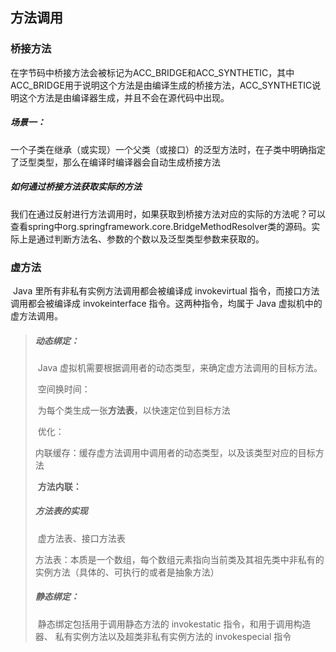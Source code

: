 ## 方法调用



### 桥接方法

​		在字节码中桥接方法会被标记为ACC_BRIDGE和ACC_SYNTHETIC，其中ACC_BRIDGE用于说明这个方法是由编译生成的桥接方法，ACC_SYNTHETIC说明这个方法是由编译器生成，并且不会在源代码中出现。



##### 场景一：

​		一个子类在继承（或实现）一个父类（或接口）的泛型方法时，在子类中明确指定了泛型类型，那么在编译时编译器会自动生成桥接方法



##### 如何通过桥接方法获取实际的方法

​		我们在通过反射进行方法调用时，如果获取到桥接方法对应的实际的方法呢？可以查看spring中org.springframework.core.BridgeMethodResolver类的源码。实际上是通过判断方法名、参数的个数以及泛型类型参数来获取的。



### 虚方法

​		Java 里所有非私有实例方法调用都会被编译成 invokevirtual 指令，而接口方法调用都会被编译成 invokeinterface 指令。这两种指令，均属于 Java 虚拟机中的虚方法调用。

> ##### 动态绑定：
>
> ​		Java 虚拟机需要根据调用者的动态类型，来确定虚方法调用的目标方法。
>
> ​		空间换时间：
>
> ​				为每个类生成一张**方法表**，以快速定位到目标方法
>
> ​		优化：
>
> ​				内联缓存：缓存虚方法调用中调用者的动态类型，以及该类型对应的目标方法
>
> ​				**方法内联：**
>
> ##### 		方法表的实现
>
> ​				虚方法表、接口方法表
>
> ​				方法表：本质是一个数组，每个数组元素指向当前类及其祖先类中非私有的实例方法（具体的、可执行的或者是抽象方法）
>
> ##### 静态绑定：
>
> ​		静态绑定包括用于调用静态方法的 invokestatic 指令，和用于调用构造器、 私有实例方法以及超类非私有实例方法的 invokespecial 指令



